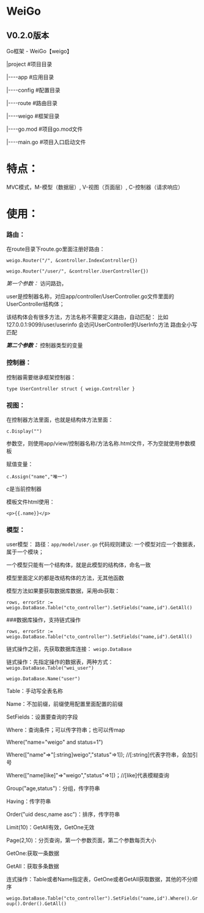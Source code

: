 # WeiGo 

V0.2.0版本
-----------------
Go框架 - WeiGo【weigo】

|project #项目目录

|----app   #应用目录

|----config    #配置目录

|----route    #路由目录

|----weigo   #框架目录

|----go.mod    #项目go.mod文件

|----main.go    #项目入口启动文件

# **特点：**
MVC模式，M-模型（数据层）, V-视图（页面层）, C-控制器（请求响应）


# 使用：
### 路由：
在route目录下route.go里面注册好路由：

`
weigo.Router("/", &controller.IndexController{})
 `
 
 `weigo.Router("/user/", &controller.UserController{})`
 
 
_第一个参数：_
 访问路劲，
 
 user是控制器名称，对应app/controller/UserController.go文件里面的UserController结构体；
 
 该结构体会有很多方法，方法名称不需要定义路由，自动匹配：
 比如127.0.0.1:9099/user/userinfo 会访问UserController的UserInfo方法
 路由全小写匹配
 
 
 _**第二个参数：**_
 控制器类型的变量
 
 ### 控制器：
 控制器需要继承框架控制器：
 
 `type UserController struct {
  	weigo.Controller
  }`
 
 ### 视图：
 在控制器方法里面，也就是结构体方法里面：
 
 `c.Display("")`
 
 参数空，则使用app/view/控制器名称/方法名称.html文件，不为空就使用参数模板
 
 赋值变量：
 
 `c.Assign("name","唯一")`
 
 c是当前控制器
 
 模板文件html使用：
 
 `<p>{{.name}}</p>`
 
 
 ### 模型：


user模型：
路径：`app/model/user.go`
代码规则建议:
一个模型对应一个数据表，属于一个模块；

一个模型只能有一个结构体，就是此模型的结构体，命名一致

模型里面定义的都是改结构体的方法，无其他函数

模型方法如果要获取数据库数据，采用db获取：

`rows, errorStr := weigo.DataBase.Table("cto_controller").SetFields("name,id").GetAll()`

###数据库操作，支持链式操作

`rows, errorStr := weigo.DataBase.Table("cto_controller").SetFields("name,id").GetAll()`

链式操作之前，先获取数据库连接：
`weigo.DataBase`

链式操作：先指定操作的数据表，两种方式：
`weigo.DataBase.Table("wei_user")`

`weigo.DataBase.Name("user")`

Table：手动写全表名称

Name：不加前缀，前缀使用配置里面配置的前缀

SetFields：设置要查询的字段

Where：查询条件；可以传字符串；也可以传map

Where("name=\"weigo\" and status=1")

Where(["name"=>"[:string]weigo","status"=>1]);  //[:string]代表字符串，会加引号

Where(["name[like]"=>"weigo","status"=>1])；//[like]代表模糊查询

Group("age,status")：分组，传字符串

Having：传字符串

Order("uid desc,name asc")：排序，传字符串

Limit(10)：GetAll有效，GetOne无效

Page(2,10)：分页查询，第一个参数页面，第二个参数每页大小

GetOne:获取一条数据

GetAll：获取多条数据

连式操作：Table或者Name指定表，GetOne或者GetAll获取数据，其他的不分顺序

`weigo.DataBase.Table("cto_controller").SetFields("name,id").Where().Group().Order().GetAll()`

 
